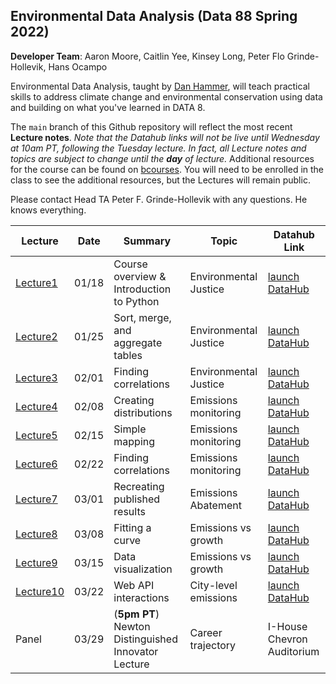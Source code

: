 ## Environmental Data Analysis (Data 88 Spring 2022)

**Developer Team**: Aaron Moore, Caitlin Yee, Kinsey Long, Peter Flo Grinde-Hollevik, Hans Ocampo

Environmental Data Analysis, taught by [Dan Hammer](https://danham.me/r), will teach practical skills to address climate change and environmental conservation using data and building on what you've learned in DATA 8.

The `main` branch of this Github repository will reflect the most recent **Lecture notes**. _Note that the Datahub links will not be live until Wednesday at 10am PT, following the Tuesday lecture. In fact, all Lecture notes and topics are subject to change until the **day** of lecture._ Additional resources for the course can be found on [bcourses](https://bcourses.berkeley.edu/courses/1513076). You will need to be enrolled in the class to see the additional resources, but the Lectures will remain public.

Please contact Head TA Peter F. Grinde-Hollevik with any questions.  He knows everything.


| Lecture         | Date       | Summary                                     | Topic                 | Datahub Link       |
|-----------------|------------|---------------------------------------------|-----------------------|--------------------|
| [Lecture1](https://github.com/ds-modules/DATA88-SP22/tree/main/Lecture1) | 01/18 | Course overview & Introduction to Python    | Environmental Justice | [launch DataHub](https://bcourses.berkeley.edu/courses/1513076/assignments/syllabus) |
| [Lecture2](https://github.com/ds-modules/DATA88-SP22/tree/main/Lecture2) | 01/25 | Sort, merge, and aggregate tables           | Environmental Justice | [launch DataHub](https://bcourses.berkeley.edu/courses/1513076/assignments/syllabus) |
| [Lecture3](https://github.com/ds-modules/DATA88-SP22/tree/main/Lecture3) | 02/01 | Finding correlations                        | Environmental Justice | [launch DataHub](https://bcourses.berkeley.edu/courses/1513076/assignments/syllabus) |
| [Lecture4](https://github.com/ds-modules/DATA88-SP22/tree/main/Lecture4) | 02/08 | Creating distributions                      | Emissions monitoring  | [launch DataHub](https://bcourses.berkeley.edu/courses/1513076/assignments/syllabus) |
| [Lecture5](https://github.com/ds-modules/DATA88-SP22/tree/main/Lecture5) | 02/15 | Simple mapping                              | Emissions monitoring  | [launch DataHub](https://bcourses.berkeley.edu/courses/1513076/assignments/syllabus) |
| [Lecture6](https://github.com/ds-modules/DATA88-SP22/tree/main/Lecture6) | 02/22 | Finding correlations                        | Emissions monitoring  | [launch DataHub](https://bcourses.berkeley.edu/courses/1513076/assignments/syllabus) |
| [Lecture7](https://github.com/ds-modules/DATA88-SP22/tree/main/Lecture7) | 03/01 | Recreating published results                | Emissions Abatement   | [launch DataHub](https://bcourses.berkeley.edu/courses/1513076/assignments/syllabus) |
| [Lecture8](https://github.com/ds-modules/DATA88-SP22/tree/main/Lecture8) | 03/08 | Fitting a curve                             | Emissions vs growth   | [launch DataHub](https://bcourses.berkeley.edu/courses/1513076/assignments/syllabus) |
| [Lecture9](https://github.com/ds-modules/DATA88-SP22/tree/main/Lecture9) | 03/15 | Data visualization                          | Emissions vs growth   | [launch DataHub](https://bcourses.berkeley.edu/courses/1513076/assignments/syllabus) |
| [Lecture10](https://github.com/ds-modules/DATA88-SP22/tree/main/Lecture10)| 03/22 | Web API interactions                        | City-level emissions  | [launch DataHub](https://bcourses.berkeley.edu/courses/1513076/assignments/syllabus) |
| Panel           | 03/29 | (**5pm PT**) Newton Distinguished Innovator Lecture | Career trajectory    | I-House Chevron Auditorium  |


